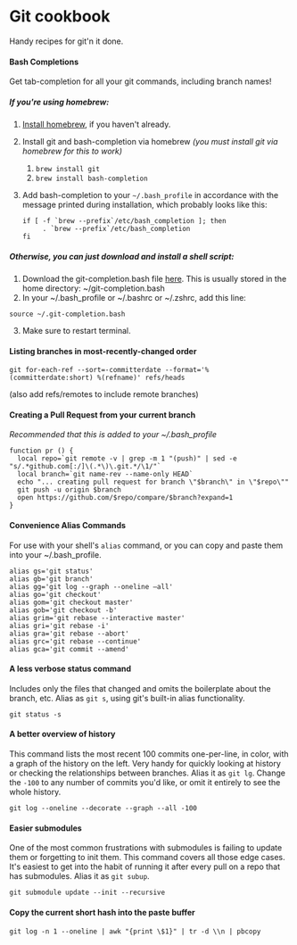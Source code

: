 # Git cookbook
Handy recipes for git'n it done.


#### Bash Completions
Get tab-completion for all your git commands, including branch names!

##### If you're using homebrew:

1. [Install homebrew](https://github.com/Homebrew/homebrew/wiki/Installation), if you haven't already.
2. Install git and bash-completion via homebrew _(you must install git via homebrew for this to work)_
   1. `brew install git`
   2. `brew install bash-completion`
3. Add bash-completion to your `~/.bash_profile` in accordance with the message printed during installation, which probably looks like this:

   ```
   if [ -f `brew --prefix`/etc/bash_completion ]; then
        . `brew --prefix`/etc/bash_completion
   fi
   ```

##### Otherwise, you can just download and install a shell script:

1. Download the git-completion.bash file [here](https://github.com/git/git/blob/master/contrib/completion/git-completion.bash). This is usually stored in the home directory: ~/git-completion.bash
2. In your  ~/.bash_profile or ~/.bashrc or ~/.zshrc, add this line:

  ```
  source ~/.git-completion.bash
  ```
3. Make sure to restart terminal.

#### Listing branches in most-recently-changed order

```
git for-each-ref --sort=-committerdate --format='%(committerdate:short) %(refname)' refs/heads
```
(also add refs/remotes to include remote branches)

#### Creating a Pull Request from your current branch
_Recommended that this is added to your ~/.bash_profile_

```
function pr () {
  local repo=`git remote -v | grep -m 1 "(push)" | sed -e "s/.*github.com[:/]\(.*\)\.git.*/\1/"`
  local branch=`git name-rev --name-only HEAD`
  echo "... creating pull request for branch \"$branch\" in \"$repo\""
  git push -u origin $branch
  open https://github.com/$repo/compare/$branch?expand=1
}
```

#### Convenience Alias Commands
For use with your shell's `alias` command, or you can copy and paste them into your ~/.bash_profile.

```
alias gs='git status'
alias gb='git branch'
alias gg='git log --graph --oneline —all'
alias go='git checkout'
alias gom='git checkout master'
alias gob='git checkout -b'
alias grim='git rebase --interactive master'
alias gri='git rebase -i'
alias gra='git rebase --abort'
alias grc='git rebase --continue'
alias gca='git commit --amend'
```

#### A less verbose status command
Includes only the files that changed and omits the boilerplate about the branch, etc.  Alias as `git s`, using git's built-in alias functionality.
```
git status -s
```

#### A better overview of history
This command lists the most recent 100 commits one-per-line, in color, with a graph of the history on the left.  Very handy for quickly looking at history or checking the relationships between branches.  Alias it as `git lg`.  Change the `-100` to any number of commits you'd like, or omit it entirely to see the whole history.

```
git log --oneline --decorate --graph --all -100
```

#### Easier submodules
One of the most common frustrations with submodules is failing to update them or forgetting to init them.  This command covers all those edge cases.  It's easiest to get into the habit of running it after every pull on a repo that has submodules.  Alias it as `git subup`.

```
git submodule update --init --recursive
```

#### Copy the current short hash into the paste buffer

```
git log -n 1 --oneline | awk "{print \$1}" | tr -d \\n | pbcopy
```
